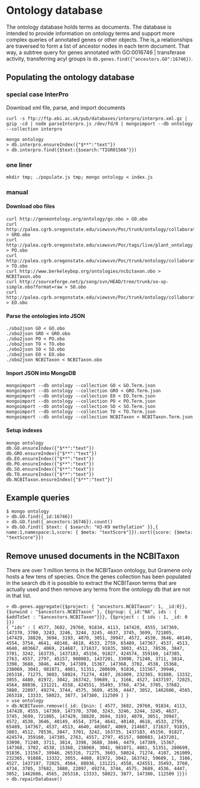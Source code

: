 # Ontology database
The ontology database holds terms as documents. The database is intended to provide information on ontology terms and support more complex queries of annotated genes or other objects. The is_a relationships are traversed to form a list of ancestor nodes in each term document. That way, a subtree query for genes annotated with GO:0016746 | transferase activity, transferring acyl groups is `db.genes.find({"ancestors.GO":16746})`.
## Populating the ontology database
### special case InterPro
Download xml file, parse, and import documents
```
curl -s ftp://ftp.ebi.ac.uk/pub/databases/interpro/interpro.xml.gz | gzip -cd | node parseInterpro.js /dev/fd/0 | mongoimport --db ontology --collection interpro

mongo ontology
> db.interpro.ensureIndex({"$**":"text"})
> db.interpro.find({$text:{$search:"TIGR01566"}})
```
### one liner
```
mkdir tmp; ./populate.js tmp; mongo ontology < index.js
```
### manual
#### Download obo files
```
curl http://geneontology.org/ontology/go.obo > GO.obo 
curl http://palea.cgrb.oregonstate.edu/viewsvn/Poc/trunk/ontology/collaborators_ontology/gramene/temporal_gramene.obo > GRO.obo
curl http://palea.cgrb.oregonstate.edu/viewsvn/Poc/tags/live/plant_ontology.obo > PO.obo
curl http://palea.cgrb.oregonstate.edu/viewsvn/Poc/trunk/ontology/collaborators_ontology/gramene/traits/trait.obo > TO.obo
curl http://www.berkeleybop.org/ontologies/ncbitaxon.obo > NCBITaxon.obo
curl http://sourceforge.net/p/song/svn/HEAD/tree/trunk/so-xp-simple.obo?format=raw > SO.obo
curl http://palea.cgrb.oregonstate.edu/viewsvn/Poc/trunk/ontology/collaborators_ontology/plant_environment/environment_ontology.obo > EO.obo
```
#### Parse the ontologies into JSON
```
./obo2json GO < GO.obo
./obo2json GRO < GRO.obo
./obo2json PO < PO.obo
./obo2json TO < TO.obo
./obo2json SO < SO.obo
./obo2json EO < EO.obo
./obo2json NCBITaxon < NCBITaxon.obo
```
#### Import JSON into MongoDB
```
mongoimport --db ontology --collection GO < GO.Term.json
mongoimport --db ontology --collection GRO < GRO.Term.json
mongoimport --db ontology --collection EO < EO.Term.json
mongoimport --db ontology --collection PO < PO.Term.json
mongoimport --db ontology --collection SO < SO.Term.json
mongoimport --db ontology --collection TO < TO.Term.json
mongoimport --db ontology --collection NCBITaxon < NCBITaxon.Term.json
```
#### Setup indexes
```
mongo ontology
db.GO.ensureIndex({"$**":"text"})
db.GRO.ensureIndex({"$**":"text"})
db.EO.ensureIndex({"$**":"text"})
db.PO.ensureIndex({"$**":"text"})
db.SO.ensureIndex({"$**":"text"})
db.TO.ensureIndex({"$**":"text"})
db.NCBITaxon.ensureIndex({"$**":"text"})
```
## Example queries
```
$ mongo ontology
> db.GO.find({_id:16746})
> db.GO.find({_ancestors:16746}).count()
> db.GO.find({ $text: { $search: "H3-K9 methylation" }},{ name:1,namespace:1,score: { $meta: "textScore"}}).sort({score: {$meta: "textScore"}})
```
## Remove unused documents in the NCBITaxon
There are over 1 million terms in the NCBITaxon ontology, but Gramene only hosts a few tens of species. Once the genes collection has been populated in the search db it is possible to extract the NCBITaxon terms that are actually used and then remove any terms from the ontology db that are not in that list.
```
> db.genes.aggregate({$project: { "ancestors.NCBITaxon": 1, _id:0}}, {$unwind : "$ancestors.NCBITaxon" }, {$group: {_id:"NA", ids : { $addToSet : "$ancestors.NCBITaxon"}}}, {$project : { ids : 1, _id: 0 }})
{ "ids" : [ 4577, 3602, 29760, 91834, 4113, 147428, 4555, 147369, 147370, 3700, 3243, 3246, 3244, 3245, 4637, 3745, 3699, 721805, 147429, 38820, 3694, 3193, 4070, 3051, 39947, 4572, 4530, 3646, 40149, 4554, 3754, 4641, 40148, 4618, 4533, 2759, 65489, 147367, 4537, 4513, 4640, 403667, 4069, 214687, 171637, 91835, 3803, 4512, 78536, 3847, 3701, 3242, 163735, 1437183, 45156, 91827, 424574, 359160, 147385, 2763, 4557, 2797, 45157, 980083, 1437201, 33090, 71240, 3711, 3814, 3398, 3688, 3846, 4479, 147389, 15367, 147368, 3702, 4538, 15368, 238069, 3041, 981071, 4081, 51351, 280699, 91836, 131567, 39946, 265316, 71275, 3603, 58024, 71274, 4107, 261009, 232365, 91888, 13332, 3055, 4480, 81972, 3042, 163742, 59689, 1, 3166, 4527, 1437197, 72025, 4564, 88036, 131221, 4558, 424551, 35493, 3760, 4734, 3705, 37682, 3880, 22097, 49274, 3744, 4575, 3689, 4536, 4447, 3052, 1462606, 4565, 265318, 13333, 58023, 3877, 147380, 112509 ] }
> use ontology
> db.NCBITaxon.remove({_id: {$nin: [ 4577, 3602, 29760, 91834, 4113, 147428, 4555, 147369, 147370, 3700, 3243, 3246, 3244, 3245, 4637, 3745, 3699, 721805, 147429, 38820, 3694, 3193, 4070, 3051, 39947, 4572, 4530, 3646, 40149, 4554, 3754, 4641, 40148, 4618, 4533, 2759, 65489, 147367, 4537, 4513, 4640, 403667, 4069, 214687, 171637, 91835, 3803, 4512, 78536, 3847, 3701, 3242, 163735, 1437183, 45156, 91827, 424574, 359160, 147385, 2763, 4557, 2797, 45157, 980083, 1437201, 33090, 71240, 3711, 3814, 3398, 3688, 3846, 4479, 147389, 15367, 147368, 3702, 4538, 15368, 238069, 3041, 981071, 4081, 51351, 280699, 91836, 131567, 39946, 265316, 71275, 3603, 58024, 71274, 4107, 261009, 232365, 91888, 13332, 3055, 4480, 81972, 3042, 163742, 59689, 1, 3166, 4527, 1437197, 72025, 4564, 88036, 131221, 4558, 424551, 35493, 3760, 4734, 3705, 37682, 3880, 22097, 49274, 3744, 4575, 3689, 4536, 4447, 3052, 1462606, 4565, 265318, 13333, 58023, 3877, 147380, 112509 ]}})
> db.repairDatabase()
```